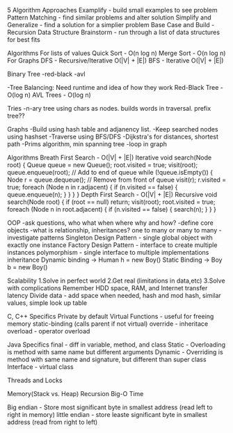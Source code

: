 5 Algorithm Approaches
Examplify - build small examples to see problem
Pattern Matching - find similar problems and alter solution
Simplify and Generalize - find a solution for a simplier problem
Base Case and Build - Recursion
Data Structure Brainstorm - run through a list of data structures for best fits

Algorithms
For lists of values
  Quick Sort - O(n log n)
  Merge Sort - O(n log n)
For Graphs
  DFS - Recursive/Iterative O(|V| + |E|)
  BFS  - Iterative O(|V| + |E|)

Binary Tree
-red-black
-avl

-Tree Balancing: Need runtime and idea of how they work
Red-Black Tree - O(log n)
AVL Trees - O(log n)

Tries
-n-ary tree using chars as nodes. builds words in traversal. prefix tree??

Graphs
-Build using hash table and adjanency list.
-Keep searched nodes using hashset
-Traverse using BFS/DFS
-Dijkstra's for distances, shortest path
-Prims algorithm, min spanning tree
-loop in graph

Algorithms
Breath First Search - O(|V| + |E|)
Iterative
void search(Node root) {
  Queue queue = new Queue();
  root.visited = true;
  visit(root);
  queue.enqueue(root); // Add to end of queue
  while (!queue.isEmpty()) {
    Node r = queue.dequeue(); // Remove from front of queue
    visit(r);
    r.visited = true;
    foreach (Node n in r.adjacent) {
      if (n.visited == false) {
        queue.enqueue(n);
      }
    }
  }
}
Depth First Search - O(|V| + |E|)
Recursive
void search(Node root) {
if (root == null) return;
  visit(root);
  root.visited = true;
  foreach (Node n in root.adjacent) {
    if (n.visited == false) {
      search(n);
    }
  }
}

OOP
-ask questions, who what when where why and how?
-define core objects
-what is relationship, inheritances? one to many or many to many
-investigate patterns
Singleton Design Pattern - single global object with exactly one instance
Factory Design Pattern - interface to create multiple instances
polymorphism - single interface to multiple implementations
inheritance
Dynamic binding -> Human h = new Boy()
Static Binding -> Boy b = new Boy()

Scalability
1.Solve in perfect world
2.Get real (limitations in data,etc)
3.Solve with complications
Remember HDD space, RAM, and Internet transfer latency
Divide data - add space when needed, hash and mod hash, similar values, simple look up table

C, C++ Specifics
Private by default
Virtual Functions - useful for freeing memory
static-binding (calls parent if not virtual)
override - inheritace
overload - operator overload

Java Specifics
final - diff in variable, method, and class
Static - Overloading is method with same name but different arguments
Dynamic - Overriding is method with same name and signature, but different than super class
Interface - virtual class

Threads and Locks

Memory(Stack vs. Heap)
Recursion
Big-O Time

Big endian - Store most significant byte in smallest address (read left to right in memory)
little endian - store leaste significant byte in smallest address (read from right to left)
